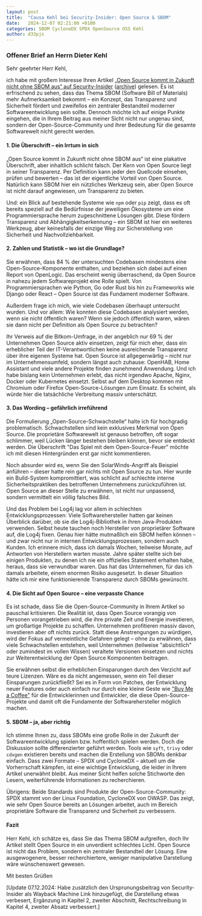 ```yaml
---
layout: post
title:  "Causa Kehl bei Security-Insider: Open Source & SBOM"
date:   2024-12-07 02:21:00 +0100
categories: SBOM CycloneDX SPDX OpenSource OSS Kehl
author: d33pjs
---
```


### Offener Brief an Herrn Dieter Kehl  

Sehr geehrter Herr Kehl,  

ich habe mit großem Interesse Ihren Artikel [„Open Source kommt in Zukunft nicht ohne SBOM aus“ auf Security-Insider](https://www.security-insider.de/open-source-software-braucht-sbom-a-ab67253f08be1785db87d428f45a297e/) ([archive](https://web.archive.org/web/20241207150253/https://www.security-insider.de/open-source-software-braucht-sbom-a-ab67253f08be1785db87d428f45a297e/)) gelesen. Es ist erfrischend zu sehen, dass das Thema SBOM (Software Bill of Materials) mehr Aufmerksamkeit bekommt – ein Konzept, das Transparenz und Sicherheit fördert und zweifellos ein zentraler Bestandteil moderner Softwareentwicklung sein sollte. Dennoch möchte ich auf einige Punkte eingehen, die in Ihrem Beitrag aus meiner Sicht nicht nur ungenau sind, sondern der Open-Source-Community und ihrer Bedeutung für die gesamte Softwarewelt nicht gerecht werden.  

#### 1. Die Überschrift – ein Irrtum in sich  

„Open Source kommt in Zukunft nicht ohne SBOM aus“ ist eine plakative Überschrift, aber inhaltlich schlicht falsch. Der Kern von Open Source liegt in seiner Transparenz. Per Definition kann jeder den Quellcode einsehen, prüfen und bewerten – das ist der eigentliche Vorteil von Open Source. Natürlich kann SBOM hier ein nützliches Werkzeug sein, aber Open Source ist nicht darauf angewiesen, um Transparenz zu bieten.  

Und: ein Blick auf bestehende Systeme wie `npm` oder `pip` zeigt, dass es oft bereits speziell auf die Bedürfnisse der jeweiligen Ökosysteme um eine Programmiersprache herum zugeschnittene Lösungen gibt. Diese fördern Transparenz und Abhängigkeitserkennung – ein SBOM ist hier ein weiteres Werkzeug, aber keinesfalls der einzige Weg zur Sicherstellung von Sicherheit und Nachvollziehbarkeit.  

#### 2. Zahlen und Statistik – wo ist die Grundlage?  

Sie erwähnen, dass 84 % der untersuchten Codebasen mindestens eine Open-Source-Komponente enthalten, und beziehen sich dabei auf einen Report von OpenLogic. Das erscheint wenig überraschend, da Open Source in nahezu jedem Softwareprojekt eine Rolle spielt. Von Programmiersprachen wie Python, Go oder Rust bis hin zu Frameworks wie Django oder React – Open Source ist das Fundament moderner Software.

Außerdem frage ich mich, wie viele Codebasen überhaupt untersucht wurden. Und vor allem: Wie konnten diese Codebasen analysiert werden, wenn sie nicht öffentlich waren? Wenn sie jedoch öffentlich waren, wären sie dann nicht per Definition als Open Source zu betrachten?

Ihr Verweis auf die Bitkom-Umfrage, in der angeblich nur 69 % der Unternehmen Open Source aktiv einsetzen, zeigt für mich eher, dass ein erheblicher Teil der IT-Verantwortlichen keine ausreichende Transparenz über ihre eigenen Systeme hat. Open Source ist allgegenwärtig – nicht nur im Unternehmensumfeld, sondern längst auch zuhause: OpenHAB, Home Assistant und viele andere Projekte finden zunehmend Anwendung. Und ich habe bislang kein Unternehmen erlebt, das nicht irgendwo Apache, Nginx, Docker oder Kubernetes einsetzt. Selbst auf dem Desktop kommen mit Chromium oder Firefox Open-Source-Lösungen zum Einsatz. Es scheint, als würde hier die tatsächliche Verbreitung massiv unterschätzt.

#### 3. Das Wording – gefährlich irreführend  

Die Formulierung „Open-Source-Schwachstelle“ halte ich für hochgradig problematisch. Schwachstellen sind kein exklusives Merkmal von Open Source. Die proprietäre Softwarewelt ist genauso betroffen, oft sogar schlimmer, weil Lücken länger bestehen bleiben können, bevor sie entdeckt werden. Die Überschrift "Das Spiel mit dem Open-Source-Feuer" möchte ich mit diesen Hintergründen erst gar nicht kommentieren.

Noch absurder wird es, wenn Sie den SolarWinds-Angriff als Beispiel anführen – dieser hatte rein gar nichts mit Open Source zu tun. Hier wurde ein Build-System kompromittiert, was schlicht auf schlechte interne Sicherheitspraktiken des betroffenen Unternehmens zurückzuführen ist. Open Source an dieser Stelle zu erwähnen, ist nicht nur unpassend, sondern vermittelt ein völlig falsches Bild.

Und das Problem bei Log4j lag vor allem in schlechten Entwicklungsprozessen: Viele Softwarehersteller hatten gar keinen Überblick darüber, ob sie die Log4j-Bibliothek in ihren Java-Produkten verwenden. Selbst heute tauchen noch Hersteller von proprietärer Software auf, die Log4j fixen. Genau hier hätte mutmaßlich ein SBOM helfen können – und zwar nicht nur in internen Entwicklungsprozessen, sondern auch Kunden. Ich erinnere mich, dass ich damals Wochen, teilweise Monate, auf Antworten von Herstellern warten musste. Jahre später stellte sich bei einigen Produkten, zu denen ich nie ein offizielles Statement erhalten habe, heraus, dass sie verwundbar waren. Das hat das Unternehmen, für das ich damals arbeitete, einem enormen Risiko ausgesetzt. In dieser Situation hätte ich mir eine funktionierende Transparenz durch SBOMs gewünscht.

#### 4. Die Sicht auf Open Source – eine verpasste Chance  

Es ist schade, dass Sie die Open-Source-Community in Ihrem Artikel so pauschal kritisieren. Die Realität ist, dass Open Source vorangig von Personen vorangetrieben wird, die ihre private Zeit und Energie investieren, um großartige Projekte zu schaffen. Unternehmen profitieren massiv davon, investieren aber oft nichts zurück. Statt diese Anstrengungen zu würdigen, wird der Fokus auf vermeintliche Gefahren gelegt – ohne zu erwähnen, dass viele Schwachstellen entstehen, weil Unternehmen (teilweise "absichtlich" oder zumindest im vollen Wissen) veraltete Versionen einsetzen und nichts zur Weiterentwicklung der Open Source Komponenten beitragen.

Sie erwähnen selbst die erheblichen Einsparungen durch den Verzicht auf teure Lizenzen. Wäre es da nicht angemessen, wenn ein Teil dieser Einsparungen zurückfließt? Sei es in Form von Patches, der Entwicklung neuer Features oder auch einfach nur durch eine kleine Geste wie ["Buy Me a Coffee"](https://buymeacoffee.com/) für die Entwicklerinnen und Entwickler, die diese Open-Source-Projekte und damit oft die Fundamente der Softwarehersteller möglich machen.

#### 5. SBOM – ja, aber richtig  

Ich stimme Ihnen zu, dass SBOMs eine große Rolle in der Zukunft der Softwareentwicklung spielen bzw. hoffentlich spielen werden. Doch die Diskussion sollte differenzierter geführt werden. Tools wie `syft`, `trivy` oder `cdxgen` existieren bereits und machen die Erstellung von SBOMs denkbar einfach. Dass zwei Formate – SPDX und CycloneDX – aktuell um die Vorherrschaft kämpfen, ist eine wichtige Entwicklung, die leider in Ihrem Artikel unerwähnt bleibt. Aus meiner Sicht helfen solche Stichworte den Lesern, weiterführende Informationen zu recherchieren. 

Übrigens: Beide Standards sind Produkte der Open-Source-Community: SPDX stammt von der Linux Foundation, CycloneDX von OWASP. Das zeigt, wie sehr Open Source bereits an Lösungen arbeitet, auch im Bereich proprietäre Software die Transparenz und Sicherheit zu verbessern.

#### Fazit  

Herr Kehl, ich schätze es, dass Sie das Thema SBOM aufgreifen, doch Ihr Artikel stellt Open Source in ein unverdient schlechtes Licht. Open Source ist nicht das Problem, sondern ein zentraler Bestandteil der Lösung. Eine ausgewogenere, besser recherchiertere, weniger manipulative Darstellung wäre wünschenswert gewesen.  

Mit besten Grüßen

[Update 07.12.2024: Habe zusätzlich den Ursprunungsbeitrag von Security-Insider als Wayback Machine Link hinzugefügt, die Darstellung etwas verbesert, Ergänzung in Kapitel 2, zweiter Abschnitt, Rechtschreibung in Kapitel 4, zweiter Absatz verbessert.]
